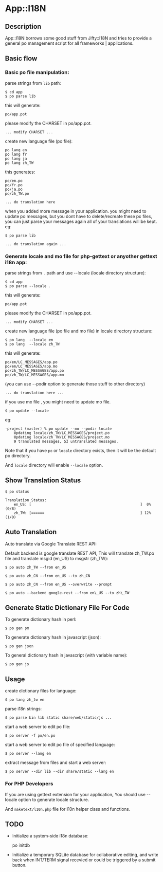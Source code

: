 
# App::I18N

## Description

App::I18N borrows some good stuff from Jifty::I18N and tries to provide a general
po management script for all frameworks | applications. 


## Basic flow


### Basic po file manipulation:

parse strings from `lib` path:

    $ cd app
    $ po parse lib

this will generate:

    po/app.pot

please modify the CHARSET in po/app.pot.

    ... modify CHARSET ...

create new language file (po file):

    po lang en
    po lang fr
    po lang ja
    po lang zh_TW

this generates:

    po/en.po
    po/fr.po
    po/ja.po
    po/zh_TW.po

    ... do translation here

when you added more message in your application. you might need to update po
messages, but you dont have to delete/recreate these po files, you can just parse your messages again
all of your translations will be kept. eg:

    $ po parse lib

    ... do translation again ...

### Generate locale and mo file for php-gettext or anyother gettext i18n app:

parse strings from `.` path and use --locale (locale directory structure):

    $ cd app
    $ po parse --locale .

this will generate:
    
    po/app.pot

please modify the CHARSET in po/app.pot.

    ... modify CHARSET ...

create new language file (po file and mo file) in locale directory structure:

    $ po lang  --locale en
    $ po lang  --locale zh_TW

this will generate:

    po/en/LC_MESSAGES/app.po
    po/en/LC_MESSAGES/app.mo
    po/zh_TW/LC_MESSAGES/app.po
    po/zh_TW/LC_MESSAGES/app.mo

(you can use --podir option to generate those stuff to other directory)

    ... do translation here ...

if you use mo file , you might need to update mo file.

    $ po update --locale

eg:

    -project (master) % po update --mo --podir locale
        Updating locale/zh_TW/LC_MESSAGES/project.po
        Updating locale/zh_TW/LC_MESSAGES/project.mo
        9 translated messages, 53 untranslated messages.

Note that if you have `po` or `locale` directory exists, then it will be the default po directory.

And `locale` directory will enable `--locale` option.

## Show Translation Status

    $ po status

    Translation Status:
        en_US: [                                                  ]  0% (0/8) 
        zh_TW: [======                                            ] 12% (1/8) 



## Auto Translation

Auto translate via Google Translate REST API:

Default backend is google translate REST API, This will translate zh\_TW.po file and translate msgid (en\_US)
to msgstr (zh\_TW):

    $ po auto zh_TW --from en_US

    $ po auto zh_CN --from en_US --to zh_CN

    $ po auto zh_CN --from en_US --overwrite --prompt

    $ po auto --backend google-rest --from en\_US --to zh\_TW

## Generate Static Dictionary File For Code

To generate dictionary hash in perl:

    $ po gen pm

To generate dictionary hash in javascript (json):

    $ po gen json

To general dictionary hash in javascript (with variable name):

    $ po gen js

## Usage

create dictionary files for language:

	$ po lang zh_tw en

parse i18n strings:

	$ po parse bin lib static share/web/static/js ...

start a web server to edit po file:

    $ po server -f po/en.po

start a web server to edit po file of specified language:

    $ po server --lang en

extract message from files and start a web server:

    $ po server --dir lib --dir share/static --lang en

### For PHP Developers

If you are using gettext extension for your application,
You should use --locale option to generate locale structure.

And `maketext/l10n.php` file for l10n helper class and functions.


## **TODO**

* Initialize a system-side i18n database:

	po initdb 

* Initialize a temporary SQLite database for collaborative editing, and write
back when INT/TERM signal recevied or could be triggered by a submit button.

